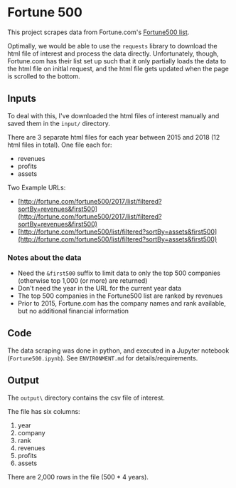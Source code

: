 # Fortune 500

This project scrapes data from Fortune.com's [Fortune500 list](http://www.fortune.com/Fortune500).

Optimally, we would be able to use the `requests` library to download the html file of interest and process the data directly. Unfortunately, though, Fortune.com has their list set up such that it only partially loads the data to the html file on initlal request, and the html file gets updated when the page is scrolled to the bottom. 

## Inputs
To deal with this, I've downloaded the html files of interest manually and saved them in the `input/` directory.

There are 3 separate html files for each year between 2015 and 2018 (12 html files in total). One file each for:
* revenues
* profits
* assets

Two Example URLs:  
* [http://fortune.com/fortune500/2017/list/filtered?sortBy=revenues&first500](http://fortune.com/fortune500/2017/list/filtered?sortBy=revenues&first500)
* [http://fortune.com/fortune500/list/filtered?sortBy=assets&first500](http://fortune.com/fortune500/list/filtered?sortBy=assets&first500)

### Notes about the data
* Need the `&first500` suffix to limit data to only the top 500 companies (otherwise top 1,000 (or more) are returned)
* Don't need the year in the URL for the current year data
* The top 500 companies in the Fortune500 list are ranked by revenues
* Prior to 2015, Fortune.com has the company names and rank available, but no additional financial information

## Code
The data scraping was done in python, and executed in a Jupyter notebook (`Fortune500.ipynb`). See `ENVIRONMENT.md` for details/requirements.

## Output
The `output\` directory contains the csv file of interest. 

The file has six columns:
1) year
2) company
3) rank
4) revenues
5) profits
6) assets

There are 2,000 rows in the file (500 * 4 years).
 
